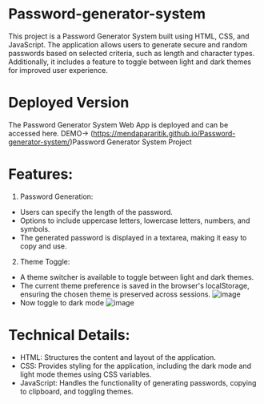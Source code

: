 # Password-generator-system
This project is a Password Generator System built using HTML, CSS, and JavaScript. The application allows users to generate secure and random passwords based on selected criteria, such as length and character types. Additionally, it includes a feature to toggle between light and dark themes for improved user experience.
# Deployed Version
The Password Generator System Web App is deployed and can be accessed here. DEMO-> (https://mendapararitik.github.io/Password-generator-system/)Password Generator System Project
# Features:
1. Password Generation:
  * Users can specify the length of the password.
  * Options to include uppercase letters, lowercase letters, numbers, and symbols.
  * The generated password is displayed in a textarea, making it easy to copy and use.
2. Theme Toggle:
  * A theme switcher is available to toggle between light and dark themes.
  * The current theme preference is saved in the browser's localStorage, ensuring the chosen theme is preserved across sessions.
![image](https://github.com/mendapararitik/Password-generator-system/assets/136411698/653f2a68-ad04-4cb4-8eba-caed3ecdd1e7)
  * Now toggle to dark mode
![image](https://github.com/mendapararitik/Password-generator-system/assets/136411698/2c75fb76-2e97-4021-8b32-1f69d79b9999)

# Technical Details:
* HTML: Structures the content and layout of the application.
* CSS: Provides styling for the application, including the dark mode and light mode themes using CSS variables.
* JavaScript: Handles the functionality of generating passwords, copying to clipboard, and toggling themes.

